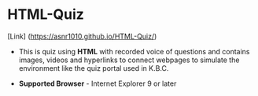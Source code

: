 # HTML-Quiz

[Link] (https://asnr1010.github.io/HTML-Quiz/)

* This is quiz using **HTML** with recorded voice of questions and contains images, videos and hyperlinks to connect webpages to simulate the environment like the quiz portal used in K.B.C.

* **Supported Browser** - Internet Explorer 9 or later


